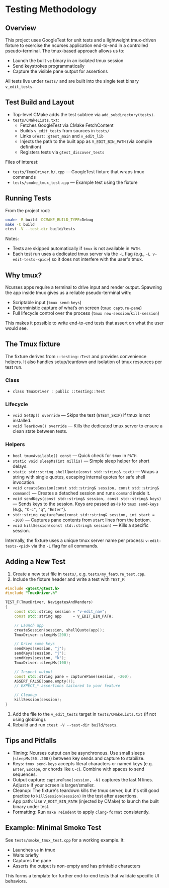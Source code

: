 # Testing Methodology

## Overview

This project uses GoogleTest for unit tests and a lightweight tmux-driven fixture to exercise the ncurses application end-to-end in a controlled pseudo-terminal. The tmux-based approach allows us to:
- Launch the built `ve` binary in an isolated tmux session
- Send keystrokes programmatically
- Capture the visible pane output for assertions

All tests live under `tests/` and are built into the single test binary `v_edit_tests`.

## Test Build and Layout

- Top-level CMake adds the test subtree via `add_subdirectory(tests)`.
- `tests/CMakeLists.txt`:
  - Fetches GoogleTest via CMake FetchContent
  - Builds `v_edit_tests` from sources in `tests/`
  - Links `GTest::gtest_main` and `v_edit_lib`
  - Injects the path to the built app as `V_EDIT_BIN_PATH` (via compile definition)
  - Registers tests via `gtest_discover_tests`

Files of interest:
- `tests/TmuxDriver.h/.cpp` — GoogleTest fixture that wraps tmux commands
- `tests/smoke_tmux_test.cpp` — Example test using the fixture

## Running Tests

From the project root:
```bash
cmake -B build -DCMAKE_BUILD_TYPE=Debug
make -C build
ctest -V --test-dir build/tests
```
Notes:
- Tests are skipped automatically if `tmux` is not available in `PATH`.
- Each test run uses a dedicated tmux server via the `-L` flag (e.g., `-L v-edit-tests-<pid>`) so it does not interfere with the user's tmux.

## Why tmux?

Ncurses apps require a terminal to drive input and render output. Spawning the app inside tmux gives us a reliable pseudo-terminal with:
- Scriptable input (`tmux send-keys`)
- Deterministic capture of what’s on screen (`tmux capture-pane`)
- Full lifecycle control over the process (`tmux new-session`/`kill-session`)

This makes it possible to write end-to-end tests that assert on what the user would see.

## The Tmux fixture

The fixture derives from `::testing::Test` and provides convenience helpers. It also handles setup/teardown and isolation of tmux resources per test run.

### Class
- `class TmuxDriver : public ::testing::Test`

### Lifecycle
- `void SetUp() override` — Skips the test (`GTEST_SKIP`) if tmux is not installed.
- `void TearDown() override` — Kills the dedicated tmux server to ensure a clean state between tests.

### Helpers
- `bool tmuxAvailable() const` — Quick check for `tmux` in `PATH`.
- `static void sleepMs(int millis)` — Simple sleep helper for short delays.
- `static std::string shellQuote(const std::string& text)` — Wraps a string with single quotes, escaping internal quotes for safe shell invocation.
- `void createSession(const std::string& session, const std::string& command)` — Creates a detached session and runs `command` inside it.
- `void sendKeys(const std::string& session, const std::string& keys)` — Sends keys to the session. Keys are passed as-is to `tmux send-keys` (e.g., `"C-c"`, `"q"`, `"Enter"`).
- `std::string capturePane(const std::string& session, int start = -100)` — Captures pane contents from `start` lines from the bottom.
- `void killSession(const std::string& session)` — Kills a specific session.

Internally, the fixture uses a unique tmux server name per process: `v-edit-tests-<pid>` via the `-L` flag for all commands.

## Adding a New Test

1) Create a new test file in `tests/`, e.g. `tests/my_feature_test.cpp`.
2) Include the fixture header and write a test with `TEST_F`:
```cpp
#include <gtest/gtest.h>
#include "TmuxDriver.h"

TEST_F(TmuxDriver, NavigatesAndRenders)
{
    const std::string session = "v-edit_nav";
    const std::string app     = V_EDIT_BIN_PATH;

    // Launch app
    createSession(session, shellQuote(app));
    TmuxDriver::sleepMs(200);

    // Drive some keys
    sendKeys(session, "j");
    sendKeys(session, "j");
    sendKeys(session, "k");
    TmuxDriver::sleepMs(100);

    // Inspect output
    const std::string pane = capturePane(session, -200);
    ASSERT_FALSE(pane.empty());
    // EXPECT_* assertions tailored to your feature

    // Cleanup
    killSession(session);
}
```
3) Add the file to the `v_edit_tests` target in `tests/CMakeLists.txt` (if not using globbing).
4) Rebuild and run `ctest -V --test-dir build/tests`.

## Tips and Pitfalls

- Timing: Ncurses output can be asynchronous. Use small sleeps (`sleepMs(50..200)`) between key sends and capture to stabilize.
- Keys: `tmux send-keys` accepts literal characters or named keys (e.g. `Enter`, `Escape`, or chords like `C-c`). Combine with spaces to send sequences.
- Output capture: `capturePane(session, -N)` captures the last N lines. Adjust `N` if your screen is larger/smaller.
- Cleanup: The fixture's teardown kills the tmux server, but it's still good practice to `killSession(session)` in the test after assertions.
- App path: Use `V_EDIT_BIN_PATH` (injected by CMake) to launch the built binary under test.
- Formatting: Run `make reindent` to apply `clang-format` consistently.

## Example: Minimal Smoke Test

See `tests/smoke_tmux_test.cpp` for a working example. It:
- Launches `ve` in tmux
- Waits briefly
- Captures the pane
- Asserts the output is non-empty and has printable characters

This forms a template for further end-to-end tests that validate specific UI behaviors.
